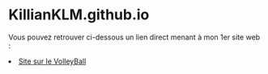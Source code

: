 # KillianKLM.github.io
Vous pouvez retrouver ci-dessous un lien direct menant à mon 1er site web :
<body> 
     

   
 <li><a href="accueil(page 1).html">Site sur le VolleyBall</a></li>
     

</body>
